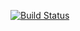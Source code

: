 [![Build Status](https://app.travis-ci.com/jgoldbas/swe1-app.svg?branch=master)](https://app.travis-ci.com/jgoldbas/swe1-app)
